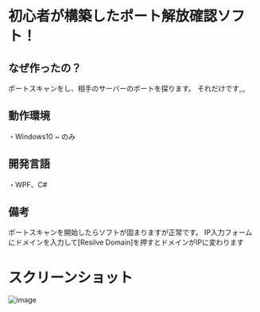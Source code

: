 # 初心者が構築したポート解放確認ソフト！

## なぜ作ったの？
ポートスキャンをし、相手のサーバーのポートを探ります。
それだけです,,,

## 動作環境
・Windows10 ~ のみ

 ## 開発言語
 ・WPF、C#

 ## 備考
 ポートスキャンを開始したらソフトが固まりますが正常です。
 IP入力フォームにドメインを入力して[Resilve Domain]を押すとドメインがIPに変わります

# スクリーンショット
 ![image](https://github.com/user-attachments/assets/7a8fe041-0a5d-4c47-ab6c-c45c6e1693c2)

